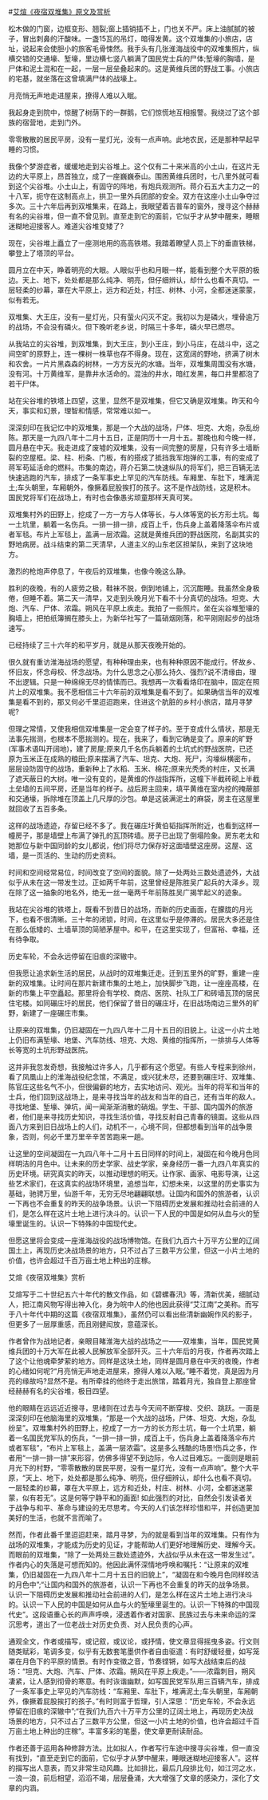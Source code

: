 #[艾煊《夜宿双堆集》原文及赏析](https://www.vrrw.net/wx/10937.html)

松木做的门窗，边框变形、翘裂;窗上插销插不上，门也关不严。床上油腻腻的被子，冒出刺鼻的汗酸味。一盏15瓦的吊灯，暗得发黄。这个双堆集的小旅店，店址，说起来会使胆小的旅客毛骨悚然。我手头有几张淮海战役中的双堆集照片，纵横交错的交通壕、堑壕，里边横七竖八躺满了国民党士兵的尸体;堑壕的胸墙，是尸体和泥土混和在一起，一层一层垒叠起来的。这是黄维兵团的野战工事。小旅店的宅基，就坐落在这曾填满尸体的战壕上。

月亮悄无声地走进屋来，撩得人难以入眠。

我起身走到院中，惊醒了树荫下的一群鹅，它们惊慌地互相报警。我绕过了这个部族的宿营地，走到门外。

零零散散的居民平房，没有一星灯光，没有一点声响。此地农民，还是那种早起早睡的习惯。

我像个梦游症者，缓缓地走到尖谷堆上。这个仅有二十来米高的小土山，在这片无边的大平原上，昂首独立，成了一座巍巍泰山。围困黄维兵团时，七八里外就可看到这个尖谷堆。小土山上，有固守的阵地，有炮兵观测所。蒋介石五大主力之一的十八军，扼守在这制高点上，拱卫一里外兵团部的安全。双方在这座小土山争夺过多次。三十六年后再到双堆集来，在路上，我眼望着吉普车的窗外，搜寻这个赫赫有名的尖谷堆，但一直不曾见到。直至走到它的面前，它似乎才从梦中醒来，睡眼迷糊地迎接客人。难道尖谷堆变矮了?

现在，尖谷堆上矗立了一座测地用的高高铁塔。我踏着瞭望人员上下的垂直铁梯，攀登上了塔顶的平台。



圆月立在中天，睁着明亮的大眼。人眼似乎也和月眼一样，能看到整个大平原的极边。天上、地下，处处都是那么纯净、明亮，但仔细辨认，却什么也看不真切。一层轻柔的纱幕，罩在大平原上，远方和近处，村庄、树林、小河，全都迷迷蒙蒙，似有若无。

双堆集、大王庄，没有一星灯光，只有萤火闪灭不定。我初以为是磷火，埋骨逾万的战场，不会没有磷火。但下晚听老乡说，时隔三十多年，磷火早已燃尽。

从我站立的尖谷堆，到双堆集，到大王庄，到小王庄，到小马庄，在战斗中，这之间空旷的原野上，连一棵树一株草也存不得身。现在，这宽阔的野地，挤满了树木和农舍。一片片黑森森的树林，一方方反光的水塘。当年，双堆集周围没有水塘，没有河。十万黄维军，是靠井水活命的。混浊的井水，暗红发黑，每口井里都泡了若干尸体。

站在尖谷堆的铁塔上四望，这里，显然不是双堆集，但它又确是双堆集。昨天和今天，事实和幻景，理智和情感，常常难以如一。

深深刻印在我记忆中的双堆集，那是一个大战的战场，尸体、坦克、大炮，杂乱纷陈。那天是一九四八年十二月十五日，正是阴历十一月十五。那晚也和今晚一样，圆月悬在中天。我走进成了废墟的双堆集，没有一间完整的房屋，只有许多土墙断裂的空屋框。梁、柱、桁条、门板，有的搭成了抵挡我军炮弹的工事，有的变成了蒋军苟延活命的燃料。市集的南边，蒋介石第二快速纵队的将军们，把三百辆无法快速逃跑的汽车，排成了一条军事史上罕见的汽车防线。车厢里、车肚下，堆满泥土;车头朝里，车厢朝外，像撅着屁股挨打的孩子。这不是作战防线，这是积木。国民党将军们在战场上，有时也会像愚劣顽童那样天真可笑。

双堆集村外的田野上，挖成了一方一方与人体等长，与人体等宽的长方形土坑。每一土坑里，躺着一名伤兵。一排一排一排，成百上千，伤兵身上盖着降落伞布片或者军毯。布片上军毯上，盖满一层浓霜。这就是黄维兵团的野战医院，名副其实的野地病房。战斗结束的第二天清早，人道主义的山东老区担架队，来到了这块地方。

激烈的枪炮声停息了，午夜后的双堆集，也像今晚这么静。

胜利的夜晚，有的人疲劳之极，鞋袜不脱，倒到地铺上，沉沉酣睡。我虽然全身极倦，但睡不着。第二天一清早，又走到头晚月光下看不十分真切的战场。坦克、大炮、汽车、尸体、浓霜。朔风在平原上疾走。我拍了一些照片。坐在尖谷堆堑壕的胸墙上，把拍纸簿搁在膝头上，为新华社写了一篇硝烟刚落，和平刚刚起步的战场速写。

已经持续了三十六年的和平岁月，就是从那天夜晚开始的。

很久就有重访淮海战场的愿望，有种种理由来，也有种种原因不能成行。怀故乡、怀旧友，怀念母校、怀念战场。为什么思念之心那么持久、强烈?说不清缘由，理不出逻辑。只是一种绵绵无尽的情愫而已。我想再一次看看烙印在脑中，固定在照片上的双堆集。我不愿相信三十六年前的双堆集是看不到了。如果确信当年的双堆集是看不到的，那又何必千里迢迢跑来，住进这个肮脏的乡村小旅店，踏月寻梦呢?

但理之常情，又使我相信双堆集是一定会变了样子的。至于变成什么情状，那是无法事先揣测，也根本不愿揣测的。现在，我来了，看到它确是变了。原来的旷野(军事术语叫开阔地)，建了房屋;原来几千名伤兵躺着的土坑式的野战医院，已还原为玉米正在成熟的粮田;原来摆满了汽车、坦克、大炮、死尸，沟壕纵横密布，层层设防固守的战场，重新种上了水稻、玉米、棉花;原来光秃秃的村庄，又长满了遮天蔽日的大树。唯一没有变的，是黄维的作战指挥所，这幢下半截砖砌上半截土垒墙的五间平房，还是当年的样子。战后房主回来，填平黄维在室内挖的掩蔽部和交通壕，拆除堆在顶盖上几尺厚的沙包。单是这装满泥土的麻袋，房主在这屋里就回收了五百多条。

这样的战场遗迹，存留已经不多了。我在碾庄圩黄伯韬指挥所附近，也看到这样一幢房子，那是墙壁上布满了弹孔的瓦顶砖墙。房子已出现了倒塌险象。房东老太和她那位与新中国同龄的女儿都说，他们将尽力保存好这面墙壁这座房。这屋、这墙，是一页活的、生动的历史资料。

时间和空间经常易位，时间改变了空间的面貌。除了一处两处三数处遗迹外，大战似乎从未在这一带发生过。正如两千年前，这里曾经是陈胜吴广起兵的大泽乡。现在除了这一抽象的地名外，绝无一丝一毫两千年前陈胜吴广揭竿起义的迹象。

我站在尖谷堆的铁塔上，既看不到昔日的战场，而新的历史画面，在朦胧的月光下，也看不很清晰。三十年的闭锁，时间，在这里似乎是停滞的。居民大多还是住在那么低矮的、土墙草顶的简陋茅屋中。和平，在这里实现了，但富裕、幸福，还有待争取。

历史车轮，不会永远停留在旧痕的深辙中。

但我愿让追求新生活的居民，从战时的双堆集迁走。迁到五里外的旷野，重建一座新的双堆集。让时间在那片新建市集的土地上，加快脚步飞跑，让一座座高楼，在新的市集上平空矗起。那里将会有学校、商店、医院、社队工厂和砖墙瓦顶的居民住宅楼。如同碾庄圩的居民，他们保留了昔日的碾庄圩，在旧战场南边三里外的旷野，新建了一座碾庄市集。

让原来的双堆集，仍旧凝固在一九四八年十二月十五日的旧貌上。让这一小片土地上仍旧布满堑壕、地堡、汽车防线、坦克、大炮、黄维的指挥所，一排排与人体等长等宽的土坑形野战医院。

这并非我忽发奇想，我接触过许多人，几乎都有这个愿望。有些人专程来到徐州，看了凤凰山上的淮海战役纪念馆，不满足，或兴犹未尽，还要到碾庄圩、双堆集、陈官庄这些名气不小，但很偏僻的地方，去实地访问、观光。当年的将军和当年的士兵，他们回到这战场上，是来寻找当年的战友和当年的自己，还有当年的敌人。寻找地堡、堑壕、弹坑，闻一闻渐渐消散的硝烟。学生、干部、国内国外的旅游者，他们是来寻找历史知识，寻找生活价值，寻找反射自己青春的镜面。这些从四面八方来到旧日战场上的人们，动机不一，心境不同，但都想看到当年的战争景象，否则，何必千里万里辛辛苦苦跑来一趟。

让这里的空间凝固在一九四八年十二月十五日同样的时间上，凝固在和今晚月色同样明洁的月色中。让未来的历史学家、战史学家，亲身经历一番一九四八年真实的历史环境。研究真实的昨天，以推动理想的明天。让作家、画家、电影导演，让这些艺术家们，在这真实的战场环境里，追想当年，幻想未来，以这里的历史事实为基础，驰骋万里，仙游千年，无穷无尽地翩翩联想。让国内和国外的旅游者，认识一下再也不会重复的昨天的战争场景。认识一下阻碍历史发展和推动社会前进的人们，是怎么样在这片土地上进行决斗的。认识一下人民的中国是如何从血与火的堑壕里诞生的。认识一下特殊的中国现代史。

但愿这里将会变成一座淮海战役的战场博物馆。在我们九百六十万平方公里的辽阔国土上，再现历史决战场景的地方，只不过占了三数平方公里，但这一小片土地的价值，也许会超过千百万亩土地上种出的庄稼。

艾煊《夜宿双堆集》赏析

艾煊写于二十世纪五六十年代的散文作品，如《碧螺春汛》等，清新优美，细腻动人，把江南风物写得出神入化，身为皖中人的他也因此获得“艾江南”之美称。而写于八十年代中期的这篇《夜宿双堆集》，虽然仍可以看出些清新幽婉作风的影子，但更多了一层厚重感，而且刚健闳放，意蕴深长。

作者曾作为战地记者，亲眼目睹淮海大战的战场之一——双堆集，当年，国民党黄维兵团的十万大军在此被人民解放军全部歼灭。三十六年后的月夜，作者再次踏上了这个让他魂牵梦萦的地方。同样是这块土地，同样是圆月悬在中天的夜晚，作者的心绪如何呢?“月亮悄无声地走进屋来，撩得人难以入眠。”睡不着觉，真是因为月亮的缘故吗?显然不是。有所牵挂的他终于走出旅馆，踏着月光，独自登上那座曾经赫赫有名的尖谷堆，极目四望。

他的眼睛在远远近近搜寻，思绪则在过去与今天间不断穿梭、交织、跳跃。一面是深深刻印在他脑海里的双堆集，“那是一个大战的战场，尸体、坦克、大炮，杂乱纷呈”。双堆集村外的田野上，挖成了一方一方的长方形土坑，每一个土坑里，躺着一名国民党军队的伤兵，“一排一排一排，成百上千，伤兵身上盖着降落伞布片或者军毯”，“布片上军毯上，盖满一层浓霜”。这是多么残酷的场景!伤兵之多，作者用“一排一排一排”来形容，仿佛多得望不到边际，令人过目难忘。一面则是眼前月光下的村野，“零零散散的居民平房，没有一星灯光，没有一点声响”。整个大平原，“天上、地下，处处都是那么纯净、明亮，但仔细辨认，却什么也看不真切。一层轻柔的纱幕，罩在大平原上，远方和近处，村庄、树林、小河，全都迷迷蒙蒙，似有若无”。这是何等宁静平和的画面! 如此强烈的对比，自然会引发读者关于战争与和平、革命与建设的无尽思考。今天的人们该怎样珍惜和平，并创造更加美好的生活，也就不言而喻了。

然而，作者此番千里迢迢赶来，踏月寻梦，为的就是看到当年的双堆集。只有作为战场的双堆集，才能成为历史的见证，才能帮助人们更好地理解历史、理解今天。而眼前的双堆集，“除了一处两处三数处遗迹外，大战似乎从未在这一带发生过”。作者内心的失落是可想而知的。他因此满怀深情地呼唤和嘱托：“让原来的双堆集，仍旧凝固在一九四八年十二月十五日的旧貌上”，“凝固在和今晚月色同样皎洁的月色中”;“让国内和国外的旅游者，认识一下再也不会重复的昨天的战争场景。认识一下阻碍历史发展和推动社会前进的人们，是怎么样在这片土地上进行决斗的。认识一下人民的中国是如何从血与火的堑壕里诞生的。认识一下特殊的中国现代史”。这段语重心长的声声呼唤，浸透着作者对国家、民族过去与未来命运的深沉思考，道出了一位老战士对历史负责、对人民负责的心声。

通观全文，作者或描写，或记叙，或议论，或抒情，使文章显得摇曳多姿。行文则随类赋彩，笔调多变，似乎有无数套笔墨供作者自由驱遣：有时舒缓轻曼，如写笼罩在月色下的平原的情景。有时作变徵之音，节奏铿锵，如写大战结束后的战场：“坦克、大炮、汽车、尸体、浓霜。朔风在平原上疾走。”——浓霜刺目，朔风凄紧，让人感到彻骨的寒意。有时诙谐幽默，如写国民党军队用三百辆汽车，排成了一条军事史上罕见的汽车防线：“车厢里、车肚下，堆满泥土;车头朝里，车厢朝外，像撅着屁股挨打的孩子。”有时则富于哲理，引人深思：“历史车轮，不会永远停留在旧痕的深辙中”;“在我们九百六十万平方公里的辽阔土地上，再现历史决战场景的地方，只不过占了三数平方公里，但这一小片土地的价值，也许会超过千百万亩土地上种出的庄稼”。丰富多彩的笔墨，使文章更耐读耐品。

作者还善于运用各种修辞方法。比如拟人，作者写行车途中搜寻尖谷堆，但一直没有找到，“直至走到它的面前，它似乎才从梦中醒来，睡眼迷糊地迎接客人”。这样的描写出人意表，而又非常生动风趣。比如排比，最后几段排比句，如江河之水，一浪一浪，前后相望，滔滔不竭，层层叠涌，大大增强了文章的感染力，深化了文章的内涵。

